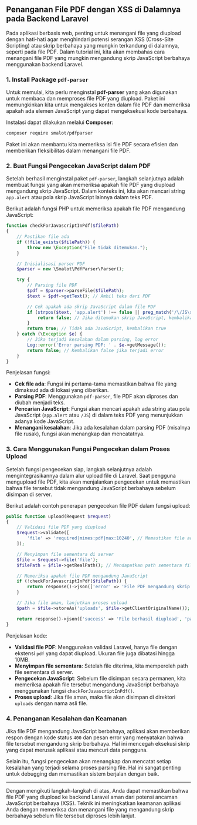 
## Penanganan File PDF dengan XSS di Dalamnya pada Backend Laravel

Pada aplikasi berbasis web, penting untuk menangani file yang diupload dengan hati-hati agar menghindari potensi serangan XSS (Cross-Site Scripting) atau skrip berbahaya yang mungkin terkandung di dalamnya, seperti pada file PDF. Dalam tutorial ini, kita akan membahas cara menangani file PDF yang mungkin mengandung skrip JavaScript berbahaya menggunakan backend Laravel.

### 1. Install Package `pdf-parser`

Untuk memulai, kita perlu menginstal **pdf-parser** yang akan digunakan untuk membaca dan memproses file PDF yang diupload. Paket ini memungkinkan kita untuk mengakses konten dalam file PDF dan memeriksa apakah ada elemen JavaScript yang dapat mengeksekusi kode berbahaya.

Instalasi dapat dilakukan melalui **Composer**:
```bash
composer require smalot/pdfparser
```

Paket ini akan membantu kita memeriksa isi file PDF secara efisien dan memberikan fleksibilitas dalam menangani file PDF.

### 2. Buat Fungsi Pengecekan JavaScript dalam PDF

Setelah berhasil menginstal paket `pdf-parser`, langkah selanjutnya adalah membuat fungsi yang akan memeriksa apakah file PDF yang diupload mengandung skrip JavaScript. Dalam konteks ini, kita akan mencari string `app.alert` atau pola skrip JavaScript lainnya dalam teks PDF.

Berikut adalah fungsi PHP untuk memeriksa apakah file PDF mengandung JavaScript:

```php
function checkForJavascriptInPdf($filePath)
{
    // Pastikan file ada
    if (!file_exists($filePath)) {
        throw new \Exception("File tidak ditemukan.");
    }

    // Inisialisasi parser PDF
    $parser = new \Smalot\PdfParser\Parser();

    try {
        // Parsing file PDF
        $pdf = $parser->parseFile($filePath);
        $text = $pdf->getText(); // Ambil teks dari PDF

        // Cek apakah ada skrip JavaScript dalam file PDF
        if (strpos($text, 'app.alert') !== false || preg_match('/\/JS\s*\(.*\)/s', $text)) {
            return false; // Jika ditemukan skrip JavaScript, kembalikan false
        }
        return true; // Tidak ada JavaScript, kembalikan true
    } catch (\Exception $e) {
        // Jika terjadi kesalahan dalam parsing, log error
        Log::error('Error parsing PDF: ' . $e->getMessage());
        return false; // Kembalikan false jika terjadi error
    }
}
```

Penjelasan fungsi:
- **Cek file ada**: Fungsi ini pertama-tama memastikan bahwa file yang dimaksud ada di lokasi yang diberikan.
- **Parsing PDF**: Menggunakan `pdf-parser`, file PDF akan diproses dan diubah menjadi teks.
- **Pencarian JavaScript**: Fungsi akan mencari apakah ada string atau pola JavaScript (`app.alert` atau `/JS`) di dalam teks PDF yang menunjukkan adanya kode JavaScript.
- **Menangani kesalahan**: Jika ada kesalahan dalam parsing PDF (misalnya file rusak), fungsi akan menangkap dan mencatatnya.

### 3. Cara Menggunakan Fungsi Pengecekan dalam Proses Upload

Setelah fungsi pengecekan siap, langkah selanjutnya adalah mengintegrasikannya dalam alur upload file di Laravel. Saat pengguna mengupload file PDF, kita akan menjalankan pengecekan untuk memastikan bahwa file tersebut tidak mengandung JavaScript berbahaya sebelum disimpan di server.

Berikut adalah contoh penerapan pengecekan file PDF dalam fungsi upload:

```php
public function upload(Request $request)
{
    // Validasi file PDF yang diupload
    $request->validate([
        'file' => 'required|mimes:pdf|max:10240', // Memastikan file adalah PDF dan maksimal 10MB
    ]);

    // Menyimpan file sementara di server
    $file = $request->file('file');
    $filePath = $file->getRealPath(); // Mendapatkan path sementara file

    // Memeriksa apakah file PDF mengandung JavaScript
    if (!checkForJavascriptInPdf($filePath)) {
        return response()->json(['error' => 'File PDF mengandung skrip JavaScript yang berbahaya'], 400);
    }

    // Jika file aman, lanjutkan proses upload
    $path = $file->storeAs('uploads', $file->getClientOriginalName());

    return response()->json(['success' => 'File berhasil diupload', 'path' => $path]);
}
```

Penjelasan kode:
- **Validasi file PDF**: Menggunakan validasi Laravel, hanya file dengan ekstensi `pdf` yang dapat diupload. Ukuran file juga dibatasi hingga 10MB.
- **Menyimpan file sementara**: Setelah file diterima, kita memperoleh path file sementara di server.
- **Pengecekan JavaScript**: Sebelum file disimpan secara permanen, kita memeriksa apakah file tersebut mengandung JavaScript berbahaya menggunakan fungsi `checkForJavascriptInPdf()`.
- **Proses upload**: Jika file aman, maka file akan disimpan di direktori `uploads` dengan nama asli file.

### 4. Penanganan Kesalahan dan Keamanan

Jika file PDF mengandung JavaScript berbahaya, aplikasi akan memberikan respon dengan kode status `400` dan pesan error yang menyatakan bahwa file tersebut mengandung skrip berbahaya. Hal ini mencegah eksekusi skrip yang dapat merusak aplikasi atau mencuri data pengguna.

Selain itu, fungsi pengecekan akan menangkap dan mencatat setiap kesalahan yang terjadi selama proses parsing file. Hal ini sangat penting untuk debugging dan memastikan sistem berjalan dengan baik.

---

Dengan mengikuti langkah-langkah di atas, Anda dapat memastikan bahwa file PDF yang diupload ke backend Laravel aman dari potensi ancaman JavaScript berbahaya (XSS). Teknik ini meningkatkan keamanan aplikasi Anda dengan memeriksa dan menangani file yang mengandung skrip berbahaya sebelum file tersebut diproses lebih lanjut.
